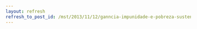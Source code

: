 ```yaml
---
layout: refresh
refresh_to_post_id: /mst/2013/11/12/ganncia-impunidade-e-pobreza-sustenta-escravido-diz-especialista
---
```

